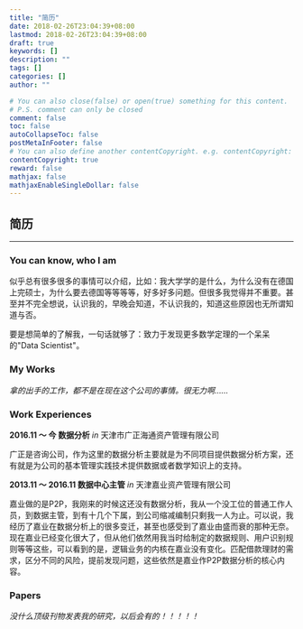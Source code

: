 ```yaml
---
title: "简历"
date: 2018-02-26T23:04:39+08:00
lastmod: 2018-02-26T23:04:39+08:00
draft: true
keywords: []
description: ""
tags: []
categories: []
author: ""

# You can also close(false) or open(true) something for this content.
# P.S. comment can only be closed
comment: false
toc: false
autoCollapseToc: false
postMetaInFooter: false
# You can also define another contentCopyright. e.g. contentCopyright: "This is another copyright."
contentCopyright: true
reward: false
mathjax: false
mathjaxEnableSingleDollar: false
---
```


## 简历

******

### You can know, who I am

似乎总有很多很多的事情可以介绍，比如：我大学学的是什么，为什么没有在德国上完硕士，为什么要去德国等等等等，好多好多问题。但很多我觉得并不重要。甚至并不完全想说，认识我的，早晚会知道，不认识我的，知道这些原因也无所谓知道与否。

要是想简单的了解我，一句话就够了：致力于发现更多数学定理的一个呆呆的"Data Scientist"。

### My Works

*拿的出手的工作，都不是在现在这个公司的事情。很无力啊……*



### Work Experiences

**2016.11 ～ 今	数据分析**	*in* 天津市广正海通资产管理有限公司

广正是咨询公司，作为这里的数据分析主要就是为不同项目提供数据分析方案，还有就是为公司的基本管理实践技术提供数据或者数学知识上的支持。

**2013.11 ～ 2016.11 数据中心主管**	*in* 天津嘉业资产管理有限公司

嘉业做的是P2P，我刚来的时候这还没有数据分析，我从一个没工位的普通工作人员，到数据主管，到有十几个下属，到公司缩减编制只剩我一人为止。可以说，我经历了嘉业在数据分析上的很多变迁，甚至也感受到了嘉业由盛而衰的那种无奈。现在嘉业已经变化很大了，但从他们依然用我当时给制定的数据规则、用户识别规则等等这些，可以看到的是，逻辑业务的内核在嘉业没有变化。匹配借款理财的需求，区分不同的风险，提前发现问题，这些依然是嘉业作P2P数据分析的核心内容。

### Papers

*没什么顶级刊物发表我的研究，以后会有的！！！！！*

### 

